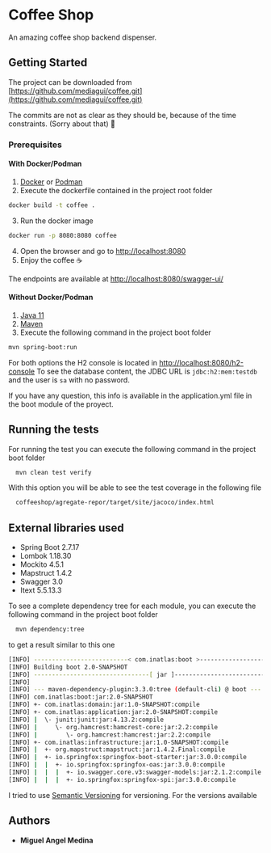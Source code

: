 # Coffee Shop

An amazing coffee shop backend dispenser.

## Getting Started

The project can be downloaded from [https://github.com/mediagui/coffee.git](https://github.com/mediagui/coffee.git)

The commits are not as clear as they should be, because of the time constraints. (Sorry about that) :pray:

### Prerequisites

#### With Docker/Podman
1. [Docker](https://docs.docker.com/install/) or [Podman](https://podman.io/getting-started/installation)
2. Execute the dockerfile contained in the project root folder
```bash
docker build -t coffee .
```
3. Run the docker image
```bash 
docker run -p 8080:8080 coffee
```
4. Open the browser and go to [http://localhost:8080](http://localhost:8080)
5. Enjoy the coffee :coffee:

The endpoints are available at [http://localhost:8080/swagger-ui/](http://localhost:8080/swagger-ui/)

#### Without Docker/Podman
1. [Java 11](https://www.oracle.com/java/technologies/javase-jdk11-downloads.html)
2. [Maven](https://maven.apache.org/install.html)
3. Execute the following command in the project boot folder
```bash
mvn spring-boot:run
```

For both options the H2 console is located in [http://localhost:8080/h2-console](http://localhost:8080/h2-console)
To see the database content, the JDBC URL is `jdbc:h2:mem:testdb` and the user is `sa` with no password.

If you have any question, this info is available in the application.yml file in the boot module of the proyect.


## Running the tests

For running the test you can execute the following command in the project boot folder
```bash
  mvn clean test verify
```
With this option you will be able to see the test coverage in the following file
```bash
  coffeeshop/agregate-repor/target/site/jacoco/index.html
```
## External libraries used

 - Spring Boot 2.7.17
 - Lombok 1.18.30
 - Mockito 4.5.1
 - Mapstruct 1.4.2
 - Swagger 3.0
 - Itext 5.5.13.3

To see a complete dependency tree for each module, you can execute the following command in the project boot folder
```bash
  mvn dependency:tree
``` 
to get a result similar to this one
```bash
[INFO] --------------------------< com.inatlas:boot >--------------------------
[INFO] Building boot 2.0-SNAPSHOT                                         [5/6]
[INFO] --------------------------------[ jar ]---------------------------------
[INFO] 
[INFO] --- maven-dependency-plugin:3.3.0:tree (default-cli) @ boot ---
[INFO] com.inatlas:boot:jar:2.0-SNAPSHOT
[INFO] +- com.inatlas:domain:jar:1.0-SNAPSHOT:compile
[INFO] +- com.inatlas:application:jar:2.0-SNAPSHOT:compile
[INFO] |  \- junit:junit:jar:4.13.2:compile
[INFO] |     \- org.hamcrest:hamcrest-core:jar:2.2:compile
[INFO] |        \- org.hamcrest:hamcrest:jar:2.2:compile
[INFO] +- com.inatlas:infrastructure:jar:1.0-SNAPSHOT:compile
[INFO] |  +- org.mapstruct:mapstruct:jar:1.4.2.Final:compile
[INFO] |  +- io.springfox:springfox-boot-starter:jar:3.0.0:compile
[INFO] |  |  +- io.springfox:springfox-oas:jar:3.0.0:compile
[INFO] |  |  |  +- io.swagger.core.v3:swagger-models:jar:2.1.2:compile
[INFO] |  |  |  +- io.springfox:springfox-spi:jar:3.0.0:compile
```

I tried to use [Semantic Versioning](http://semver.org/) for versioning. For the versions
available

## Authors
- **Miguel Angel Medina** 


